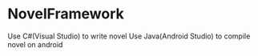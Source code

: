 # NovelFramework

Use C#(Visual Studio) to write novel
Use Java(Android Studio) to compile novel on android

